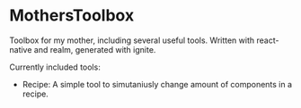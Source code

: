 # MothersToolbox
Toolbox for my mother, including several useful tools. Written with react-native and realm, generated with ignite.

Currently included tools:

- Recipe: A simple tool to simutaniusly change amount of components in a recipe.
